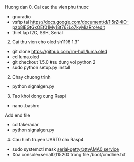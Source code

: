 Huong dan
0. Cai cac thu vien phu thuoc
+ gnuradio
+ vsftp tai https://docs.google.com/document/d/1I5rZl4iO-pzb8lEGtGxOEf01My18t763Lo7kyMiaRro/edit
+ thiet lap I2C, SSH, Serial
2. Cai thu vien cho oled sh1106 1.3"
+ git clone https://github.com/rm-hull/luma.oled
+ cd luma.oled
+ git checkout 1.5.0 #su dung voi python 2
+ sudo python setup.py install

2. Chay chuong trinh
+ python signalgen.py

3. Tao khoi dong cung Raspi
+ nano .bashrc

Add end file
+ cd fakeradar
+ python signalgen.py

4. Cau hinh truyen UART0 cho Rasp4
+ sudo systemctl mask serial-getty@ttyAMA0.service
+ Xoa console=serial0,115200 trong file /boot/cmdline.txt
